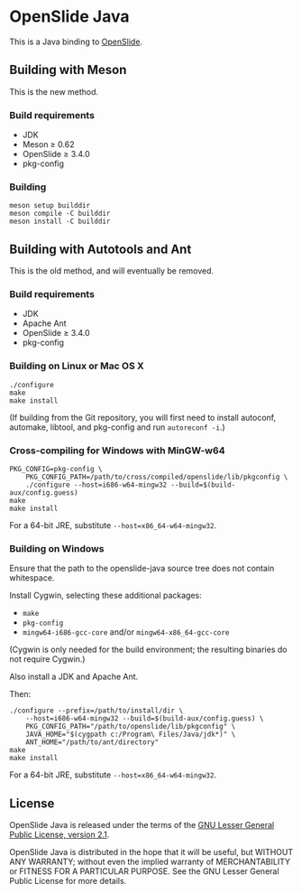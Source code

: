 # OpenSlide Java

This is a Java binding to [OpenSlide](https://openslide.org/).




## Building with Meson

This is the new method.

### Build requirements

- JDK
- Meson &ge; 0.62
- OpenSlide &ge; 3.4.0
- pkg-config


### Building

```
meson setup builddir
meson compile -C builddir
meson install -C builddir
```


## Building with Autotools and Ant

This is the old method, and will eventually be removed.


### Build requirements

- JDK
- Apache Ant
- OpenSlide &ge; 3.4.0
- pkg-config


### Building on Linux or Mac OS X

```
./configure
make
make install
```

(If building from the Git repository, you will first need to install
autoconf, automake, libtool, and pkg-config and run `autoreconf -i`.)


### Cross-compiling for Windows with MinGW-w64

```
PKG_CONFIG=pkg-config \
	PKG_CONFIG_PATH=/path/to/cross/compiled/openslide/lib/pkgconfig \
	./configure --host=i686-w64-mingw32 --build=$(build-aux/config.guess)
make
make install
```

For a 64-bit JRE, substitute `--host=x86_64-w64-mingw32`.


### Building on Windows

Ensure that the path to the openslide-java source tree does not contain
whitespace.

Install Cygwin, selecting these additional packages:

- `make`
- `pkg-config`
- `mingw64-i686-gcc-core` and/or `mingw64-x86_64-gcc-core`

(Cygwin is only needed for the build environment; the resulting binaries
do not require Cygwin.)

Also install a JDK and Apache Ant.

Then:

```
./configure --prefix=/path/to/install/dir \
	--host=i686-w64-mingw32 --build=$(build-aux/config.guess) \
	PKG_CONFIG_PATH="/path/to/openslide/lib/pkgconfig" \
	JAVA_HOME="$(cygpath c:/Program\ Files/Java/jdk*)" \
	ANT_HOME="/path/to/ant/directory"
make
make install
```

For a 64-bit JRE, substitute `--host=x86_64-w64-mingw32`.


## License

OpenSlide Java is released under the terms of the [GNU Lesser General Public
License, version 2.1](https://openslide.org/license/).

OpenSlide Java is distributed in the hope that it will be useful, but
WITHOUT ANY WARRANTY; without even the implied warranty of MERCHANTABILITY
or FITNESS FOR A PARTICULAR PURPOSE.  See the GNU Lesser General Public
License for more details.
